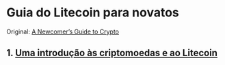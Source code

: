 # Guia do Litecoin para novatos

Original: [A Newcomer’s Guide to Crypto](https://medium.com/the-litecoin-school-of-crypto/a-newcomers-guide-to-crypto/home)

## 1.  [Uma introdução às criptomoedas e ao Litecoin](Litecoin-br/01-Uma_introducao_as_criptomoedas_e_ao_Litecoin)

